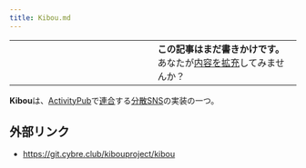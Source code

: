 ```yaml
---
title: Kibou.md
---
```

<div>

<table>
<colgroup>
<col style="width: 50%" />
<col style="width: 50%" />
</colgroup>
<tbody>
<tr class="odd">
<td></td>
<td><strong>この記事はまだ書きかけです。</strong>
<div>
あなたが<a href="https://ja.mstdn.wiki/Kibou&amp;action=edit" rel="nofollow">内容を拡充</a>してみませんか？
</div></td>
</tr>
</tbody>
</table>

**Kibou**は、[ActivityPub](/ActivityPub "ActivityPub")で[連合](/%E9%80%A3%E5%90%88 "連合")する[分散SNS](/%E5%88%86%E6%95%A3SNS "分散SNS")の実装の一つ。

## 外部リンク

-   <a href="https://git.cybre.club/kibouproject/kibou" rel="nofollow">https://git.cybre.club/kibouproject/kibou</a>

</div>
